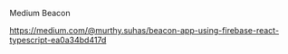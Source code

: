 Medium Beacon

https://medium.com/@murthy.suhas/beacon-app-using-firebase-react-typescript-ea0a34bd417d
